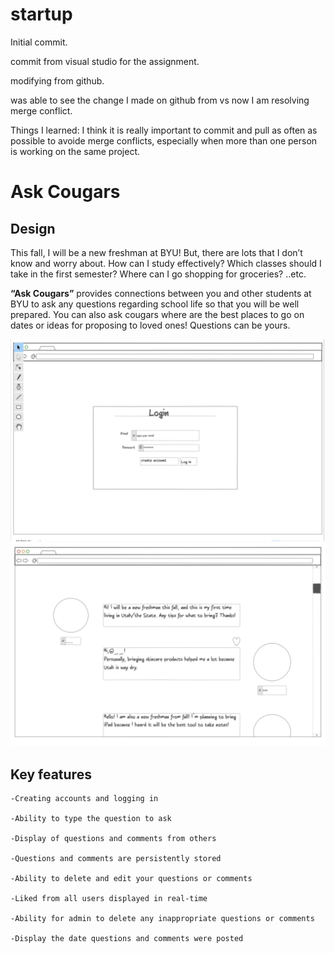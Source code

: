 # startup
Initial commit. 

commit from visual studio for the assignment.

modifying from github.

was able to see the change I made on github from vs now I am resolving merge conflict.

Things I learned: I think it is really important to commit and pull as often as possible to avoide merge conflicts, especially when more than one person is working on the same project.

# Ask Cougars

## Design

This fall, I will be a new freshman at BYU! But, there are lots that I don’t know and worry about. How can I study effectively? Which classes should I take in the first semester? Where can I go shopping for groceries? ..etc. 

**“Ask Cougars”** provides connections between you and other students at BYU to ask any questions regarding school life so that you will be well prepared. You can also ask cougars where are the best places to go on dates or ideas for proposing to loved ones! Questions can be yours.


![Mock](cs260login.png)
![Mock](cs260maindraft.png)

## Key features
    -Creating accounts and logging in

    -Ability to type the question to ask

    -Display of questions and comments from others

    -Questions and comments are persistently stored

    -Ability to delete and edit your questions or comments

    -Liked from all users displayed in real-time

    -Ability for admin to delete any inappropriate questions or comments 

    -Display the date questions and comments were posted

